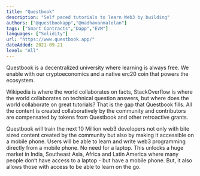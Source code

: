 ```yaml
---
title: "Questbook"
description: "Self paced tutorials to learn Web3 by building"
authors: ["@questbookapp","@madhavanmalolan"]
tags: ["Smart Contracts","Dapp","EVM"]
languages: ["Solidity"]
url: "https://www.questbook.app/"
dateAdded: 2021-09-21
level: "All"
---
```


Questbook is a decentralized university where learning is always free. We enable with our cryptoeconomics and a native erc20 coin that powers the ecosystem. 

Wikipedia is where the world collaborates on facts, StackOverflow is where the world collaborates on technical question answers, but where does the world collaborate on great tutorials? That is the gap that Questbook fills. All the content is created collaboratively by the community and contributors are compensated by tokens from Questbook and other retroactive grants. 

Questbook will train the next 10 Million web3 developers not only with bite sized content created by the community but also by making it accessible on a mobile phone. Users will be able to learn and write web3 programming directly from a mobile phone. No need for a laptop. This unlocks a huge market in India, Southeast Asia, Africa and Latin America where many people don’t have access to a laptop - but have a mobile phone. But, it also allows those with access to be able to learn on the go.